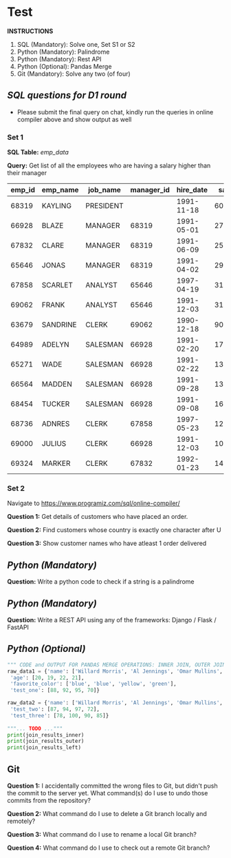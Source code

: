# Test
**INSTRUCTIONS**
1. SQL (Mandatory): Solve one, Set S1 or S2
2. Python (Mandatory): Palindrome
3. Python (Mandatory): Rest API 
4. Python  (Optional): Pandas Merge
5. Git (Mandatory): Solve any two (of four)

## _SQL questions for D1 round_
- Please submit the final query on chat, kindly run the queries in online compiler above and show output as well

### Set 1

**SQL Table:** *emp_data*

**Query:** Get list of all the employees who are having a salary higher than their manager

| emp_id | emp_name | job_name  | manager_id | hire_date  | salary  | commission | dep_id |
|--------|----------|-----------|------------|------------|---------|------------|--------|
|  68319 | KAYLING  | PRESIDENT |            | 1991-11-18 | 6000.00 |            |   1001 |
|  66928 | BLAZE    | MANAGER   |      68319 | 1991-05-01 | 2750.00 |            |   3001 |
|  67832 | CLARE    | MANAGER   |      68319 | 1991-06-09 | 2550.00 |            |   1001 |
|  65646 | JONAS    | MANAGER   |      68319 | 1991-04-02 | 2957.00 |            |   2001 |
|  67858 | SCARLET  | ANALYST   |      65646 | 1997-04-19 | 3100.00 |            |   2001 |
|  69062 | FRANK    | ANALYST   |      65646 | 1991-12-03 | 3100.00 |            |   2001 |
|  63679 | SANDRINE | CLERK     |      69062 | 1990-12-18 |  900.00 |            |   2001 |
|  64989 | ADELYN   | SALESMAN  |      66928 | 1991-02-20 | 1700.00 |     400.00 |   3001 |
|  65271 | WADE     | SALESMAN  |      66928 | 1991-02-22 | 1350.00 |     600.00 |   3001 |
|  66564 | MADDEN   | SALESMAN  |      66928 | 1991-09-28 | 1350.00 |    1500.00 |   3001 |
|  68454 | TUCKER   | SALESMAN  |      66928 | 1991-09-08 | 1600.00 |       0.00 |   3001 |
|  68736 | ADNRES   | CLERK     |      67858 | 1997-05-23 | 1200.00 |            |   2001 |
|  69000 | JULIUS   | CLERK     |      66928 | 1991-12-03 | 1050.00 |            |   3001 |
|  69324 | MARKER   | CLERK     |      67832 | 1992-01-23 | 1400.00 |            |   1001 |


### Set 2
Navigate to https://www.programiz.com/sql/online-compiler/

**Question 1:** Get details of customers who have placed an order.

**Question 2:** Find customers whose country is exactly one character after U

**Question 3:** Show customer names who have atleast 1 order delivered

## _Python (Mandatory)_
**Question:** Write a python code to check if a string is a palindrome

## _Python (Mandatory)_
**Question:** Write a REST API using any of the frameworks: Django / Flask / FastAPI

## _Python (Optional)_
```python
""" CODE and OUTPUT FOR PANDAS MERGE OPERATIONS: INNER JOIN, OUTER JOIN, LEFT JOIN """
raw_data1 = {'name': ['Willard Morris', 'Al Jennings', 'Omar Mullins', 'Spencer McDaniel'],
 'age': [20, 19, 22, 21],
 'favorite_color': ['blue', 'blue', 'yellow', 'green'],
 'test_one': [88, 92, 95, 70]}

raw_data2 = {'name': ['Willard Morris', 'Al Jennings', 'Omar Mullins', 'Spencer McDaniel'],
 'test_two': [87, 94, 97, 72],
 'test_three': [78, 100, 90, 85]}
 
"""... TODO ..."""
print(join_results_inner)
print(join_results_outer)
print(join_results_left)
```

## Git
**Question 1:** I accidentally committed the wrong files to Git, but didn't push the commit to the server yet. What command(s) do I use to undo those commits from the repository?

**Question 2:** What command do I use to delete a Git branch locally and remotely?

**Question 3:** What command do I use to rename a local Git branch?

**Question 4:** What command do I use to check out a remote Git branch?
